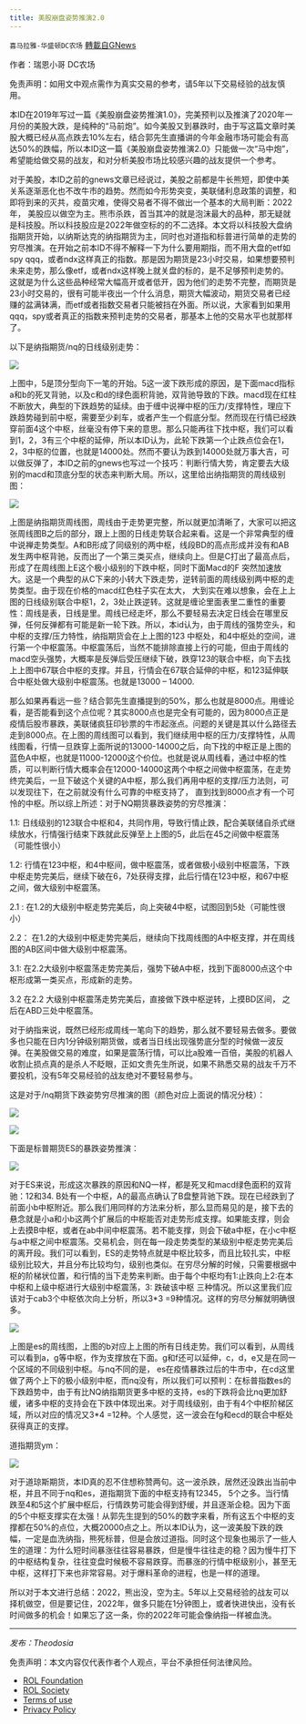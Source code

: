 ```yaml
---
title: 美股崩盘姿势推演2.0
---
```

`喜马拉雅-华盛顿DC农场` [轉載自GNews](https://gnews.org/zh-hans/1899819/)

作者：瑞恩小哥 DC农场

免责声明：如用文中观点需作为真实交易的参考，请5年以下交易经验的战友慎用。

本ID在2019年写过一篇《美股崩盘姿势推演1.0》，完美预判以及推演了2020年一月份的美股大跌，是纯种的“马前炮”。如今美股又到暴跌时，由于写这篇文章时美股大概已经从高点跌去10%左右，结合郭先生直播讲的今年金融市场可能会有高达50%的跌幅，所以本ID这一篇《美股崩盘姿势推演2.0》只能做一次“马中炮”，希望能给做交易的战友，和对分析美股市场比较感兴趣的战友提供一个参考。

对于美股，本ID之前的gnews文章已经说过，美股之前都是牛长熊短，即使中美关系逐渐恶化也不改牛市的趋势。然而如今形势突变，美联储利息政策的调整，和即将到来的灭共，疫苗灾难，使得交易者不得不做出一个基本的大局判断：2022年， 美股应以做空为主。熊市杀跌，首当其冲的就是泡沫最大的品种，那无疑就是科技股。所以科技股应是2022年做空标的的不二选择。本文将以科技股大盘纳指期货开始，以纳斯达克的纳指期货为主，同时也对道指和标普进行简单的走势的穷尽推演。在开始之前本ID不得不解释一下为什么要用期指，而不用大盘的etf如spy qqq，或者ndx这样真正的指数。那是因为期货是23小时交易，如果想要预判未来走势，那么像etf，或者ndx这样晚上就关盘的标的，是不足够预判走势的。这就是为什么这些品种经常大幅高开或者低开，因为他们的走势不完整，而期货是23小时交易的，很有可能半夜出一个什么消息，期货大幅波动，期货交易者已经赚的盆满钵满，而etf或者指数交易者只能被挡在外面。所以说，大家看到如果用qqq，spy或者真正的指数来预判走势的交易者，那基本上他的交易水平也就那样了。

以下是纳指期货/nq的日线级别走势：

![](https://assets.gnews.org/wp-content/uploads/2022/01/1-223.png)

上图中，5是顶分型向下一笔的开始。5这一波下跌形成的原因，是下面macd指标a和b的死叉背驰，以及c和d的绿色面积背驰，双背驰导致的下跌。macd现在红柱不断放大，典型的下跌趋势的延续。由于缠中说禅中枢的压力/支撑特性，理应下跌趋势碰到前中枢，需要至少刹车，或者产生一个假底分型。然而现在行情已经跌穿前面4这个中枢，丝毫没有停下来的意思。那么只能再往下找中枢，我们可以看到1，2，3有三个中枢的延伸，所以本ID认为，此轮下跌第一个止跌点位会在1，2，3中枢的位置，也就是14000处。然而不要认为跌到14000处就万事大吉，可以做反弹了，本ID之前的gnews也写过一个技巧：判断行情大势，肯定要去大级别的macd和顶底分型的状态来判断大局。所以，这里给出纳指期货的周线级别图：

![](https://assets.gnews.org/wp-content/uploads/2022/01/2-54.png)

上图是纳指期货周线图，周线由于走势更完整，所以就更加清晰了，大家可以把这张周线图B之后的部分，跟上上图的日线走势联合起来看。这是一个非常典型的缠中说禅走势类型。A和B形成了同级别的两中枢，线段BD的高点形成并没有和AB发生两中枢背驰，反而出了一个第三类买点，继续向上。但是C打出了最高点后，形成了在周线图上E这个极小级别的下跌中枢，同时下面Macd的F 突然加速放大。这是一个典型的从C下来的小转大下跌走势，逆转前面的周线级别两中枢的走势类型。由于现在价格的macd红色柱子实在太大， 大到实在难以想象，会在上上图的日线级别联合中枢1，2，3处止跌逆转。这就是缠论里面表里二重性的重要性：周线是表，日线是里。周线已经走坏，那么不要轻易去决定日线会在哪里反弹，任何反弹都有可能是新一轮下跌。所以，本id认为，由于周线的强势空头，和中枢的支撑/压力特性，纳指期货会在上上图的123 中枢处，和4中枢处的空间，进行第一个中枢震荡。中枢震荡后，当然不能排除直接上行的可能，但由于周线的macd空头强势，大概率是反弹后受压继续下破，跌穿123的联合中枢，向下去找上上图中67联合中枢的支撑。并且，行情会在67联合延伸的中枢，和123延伸联合中枢处做大级别中枢震荡。也就是13000 – 14000.

那么如果再看远一些？结合郭先生直播提到的50%，那么也就是8000点。用缠论看，是否能看到这个点位呢？其实8000点也是完全有可能的，因为8000点正是疫情后股市暴跌，美联储疯狂印钞票的牛市起涨点。问题的关键是其以什么路径去走到8000点。在上图的周线图可以看到，我们继续用中枢的压力/支撑特性，从周线图看，行情一旦跌穿上面所说的13000-14000之后，向下找的中枢正是上图的蓝色A中枢，也就是11000-12000这个价位。也就是说从周线看，通过中枢的性质，可以判断行情大概率会在12000-14000这两个中枢之间做中枢震荡，在走势终完美后，一旦下破这个关键的A中枢，那么我们再用中枢的支撑/压力法则，可以发现往下，在之前就没有什么可靠的中枢支持了， 直到找到8000点才有一个可怜的中枢。所以综上所述：对于NQ期货暴跌姿势的穷尽推演：

1.1: 日线级别的123联合中枢和4，共同作用，导致行情止跌，配合美联储自杀式继续放水，行情强行结束下跌就此反弹至上上图的5，此后在45之间做中枢震荡 （可能性很小）

1.2: 行情在123中枢，和4中枢间，做中枢震荡，或者做极小级别中枢震荡，下跌中枢走势完美后，继续下破在6，7处获得支撑，此后行情在123中枢，和67中枢之间，做大级别中枢震荡。

2.1 : 在1.2的大级别中枢走势完美后，向上突破4中枢，试图回到5处（可能性很小）

2.2： 在1.2的大级别中枢走势完美后，继续向下找周线图的A中枢支撑，并在周线图的AB区间中做大级别中枢震荡。

3.1: 在2.2大级别中枢震荡走势完美后，强势下破A中枢，找到下面8000点这个中枢形成第一类买点，形成新的走势。

3.2 在2.2 大级别中枢震荡走势完美后，直接做下跌中枢逆转，上摸BD区间， 之后在ABD三处中枢震荡。

对于纳指来说，既然已经形成周线一笔向下的趋势，那么就不要轻易去做多。要做多也只能在日内1分钟级别期货做，或者当日线出现强势底分型的时候做一波反弹。在美股做交易的难度，如果是震荡行情，可以比a股难一百倍，美股的机器人收割止损点真的是杀人不眨眼，正如文贵先生所说，如果不熟悉交易的战友千万不要投机，没有5年交易经验的战友绝对不要轻易参与。

这是对于/nq期货下跌姿势穷尽推演的图（颜色对应上面说的情况分枝）：

![](https://assets.gnews.org/wp-content/uploads/2022/01/3-45.png)

![](https://assets.gnews.org/wp-content/uploads/2022/01/4-44.png)

下面是标普期货ES的暴跌姿势推演：

![](https://assets.gnews.org/wp-content/uploads/2022/01/5-24.png)

对于ES来说，形成这次暴跌的原因和NQ一样，都是死叉和macd绿色面积的双背驰：12和34. B处有一个中枢，A的最高点确认了B盘整背驰下跌。现在已经跌到了前面小b中枢附近。那么我们用同样的方法来分析，那么显而易见的是，接下去的悬念就是小a和小b这两个扩展后的中枢能否对走势形成支撑。如果能支撑，则会上去摸B中枢，或者在ab中间中枢震荡。若不能支撑，则会下破a中枢，在小c中枢与a中枢之间中枢震荡。交易机会，则在每一段走势类型的某级别中枢走势完美后的离开段。我们可以看到，ES的走势特点就是中枢比较多，而且比较扎实，中枢级别比较大，并且分布比较均匀，级别也类似。在穷尽分解的时候，只需要根据中枢的阶梯状位置，和行情的当下走势来判断。由于每个中枢均有1:止跌向上2:在本中枢和上级中枢进行大级别中枢震荡，3: 跌破该中枢 三种情况。所以这里我们应该对于cab3个中枢依次向上分析，所以3\*3 =9种情况。这样的穷尽分解就明确很多。

![](https://assets.gnews.org/wp-content/uploads/2022/01/6-52.png)

上图是es的周线图，上图的b对应上上图的所有日线走势。我们可以看到，从周线可以看到a，g等中枢，作为支撑放在下面。g和f还可以延伸，c，d，e又是在同一个区域的不同级别中枢。与nq不同的是， es在疫情暴跌过后的牛市中，在cd这里做了两个上下的极小级别中枢，而nq没有，所以我们可以预判：在标普指数es的下跌趋势中，由于有比NQ纳指期货更多中枢的支持，es的下跌将会比nq更加舒缓，诸多中枢的支持会在下跌中体现出来。对于周线级别，由于有4个中枢阶梯区域，所以对应的情况又3\*4 =12种。个人感觉，这一波会在fg和ecd的联合中枢处获得真正的支撑。

道指期货ym：

![](https://assets.gnews.org/wp-content/uploads/2022/01/7-32.png)

对于道琼斯期货，本ID真的忍不住想称赞两句。这一波杀跌，居然还没跌出当前中枢，并且不同于nq和es，道指期货下面的中枢支持有12345， 5个之多。当行情跌至4和5这个扩展中枢后，行情跌势可能会得到舒缓，并且逐渐企稳。因为下面的5个中枢支撑实在太强！从郭先生提到的50%的数字来看，所有这五个中枢的支撑都在50%的点位，大概20000点之上。所以本ID认为，这一波美股下跌的跌幅，一定是血洗纳指，熊死标普，但是会放过道指。同时这个现象也揭示了一些人生的道理：为什么短时间暴涨往往容易暴跌，但是慢牛往往走的稳？因为慢牛打下的中枢结构复杂，往往变盘时候极不容易跌穿。而暴涨的行情中枢级别小，甚至无中枢，这样打下来也非常容易。对于爆料革命的进程，也是一样的道理。

所以对于本文进行总结：2022，熊出没，空为主。5年以上交易经验的战友可以择机做空，但是要记住，2022年，做多只能在1分钟图上，或者快进快出，没有长时间做多的机会！如果忘了这一条，你的2022年可能会像纳指一样被血洗。

* * *

*发布：Theodosia*

 

免责声明：本文内容仅代表作者个人观点，平台不承担任何法律风险。

- [ROL Foundation](https://rolfoundation.org/)
- [ROL Society](https://rolsociety.org/)
- [Terms of use](https://gnews.org/terms-of-use-3/)
- [Privacy Policy](https://gnews.org/privacy-policy/)
